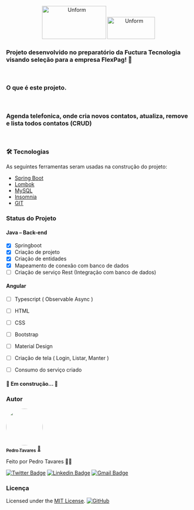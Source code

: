 <p align="center">
  
  <img src="https://site.flexpag.com/wp-content/uploads/2018/05/logo@2x.png" height="90" width="175" alt="Unform" />
  <img src="http://www.fuctura.com.br/recife/wp-content/uploads/2018/06/logo-fuctura-2.jpg" height="60" width="130" alt="Unform" />
  
  
</p>

<h3>
  Projeto desenvolvido no preparatório da Fuctura Tecnologia visando seleção para a empresa FlexPag! 🚀
</h3><br>
<h3>O que é este projeto.</h3><br>
<h3>Agenda telefonica, onde cria novos contatos, atualiza, remove e lista todos contatos (CRUD)</h3>
<br>

### 🛠 Tecnologias

As seguintes ferramentas seram usadas na construção do projeto:

- [Spring Boot](https://spring.io/)
- [Lombok](https://projectlombok.org/)
- [MySQL](https://www.mysql.com/)
- [Insomnia](https://insomnia.rest/)
- [GIT](https://git-scm.com/)


<div>

### Status do Projeto

<h4> Java – Back-end</h4>

- [x] Springboot
- [x] Criação de projeto
- [x] Criação de entidades
- [x] Mapeamento de conexão com banco de dados
- [ ] Criação de serviço Rest (Integração com banco de dados)

<h4> Angular</h4>

- [ ] Typescript ( Observable Async )
- [ ] HTML
- [ ] CSS
- [ ] Bootstrap
- [ ] Material Design
- [ ] Criação de tela ( Login, Listar, Manter )
- [ ] Consumo do serviço criado



<h4> 
	🚧   Em construção...   🚧
</h4>

### Autor

<a href="www.linkedin.com/in/pedroigortavares">
 <img style="border-radius: 50%;" src="https://avatars3.githubusercontent.com/u/39974497?s=96&v=4" width="100px" alt=""/>
 <br />
 <sub><b>Pedro Tavares</b></sub></a> <a href="www.linkedin.com/in/pedroigortavares" title="Linkedin">🚀</a>


Feito por Pedro Tavares 👋🏽

[![Twitter Badge](https://img.shields.io/badge/-@pedroitf6-1ca0f1?style=flat-square&labelColor=1ca0f1&logo=twitter&logoColor=white&link=https://twitter.com/pedroitf6)](https://twitter.com/pedroitf6) 
[![Linkedin Badge](https://img.shields.io/badge/-Pedro-blue?style=flat-square&logo=Linkedin&logoColor=white&link=https://www.linkedin.com/in/pedroigortavares)](https://www.linkedin.com/in/pedroigortavares/) 
[![Gmail Badge](https://img.shields.io/badge/-pedroitf6@gmail.com-c14438?style=flat-square&logo=Gmail&logoColor=white&link=mailto:pedroitf6@gmail.com)](mailto:pedroitf6@gmail.com)

### Licença
Licensed under the [MIT License](./LICENSE).
<a href="https://github.com/pedroitf6/contacttura/blob/master/LICENSE.md">
<img alt="GitHub" src="https://img.shields.io/github/license/pedroitf6/contacttura">
</a>

</di>

